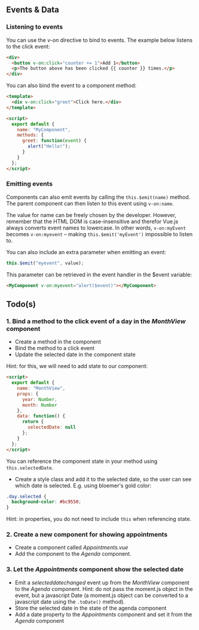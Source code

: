 ## Events & Data

### Listening to events

You can use the _v-on_ directive to bind to events. The example below listens to the click event:

```html
<div>
  <button v-on:click="counter += 1">Add 1</button>
  <p>The button above has been clicked {{ counter }} times.</p>
</div>
```

You can also bind the event to a component method:

```html
<template>
  <div v-on:click="greet">Click here.</div>
</template>

<script>
  export default {
    name: "MyComponent",
    methods: {
      greet: function(event) {
        alert("Hello!");
      }
    }
  };
</script>
```

### Emitting events

Components can also emit events by calling the `this.$emit(name)` method. The parent component can then listen to this event using `v-on:name`.

The value for name can be freely chosen by the developer. However, remember that the HTML DOM is case-insensitive and therefor Vue.js always converts event names to lowercase. In other words, `v-on:myEvent` becomes `v-on:myevent` – making `this.$emit('myEvent')` impossible to listen to.

You can also include an extra parameter when emitting an event:

```javascript
this.$emit("myevent", value);
```

This parameter can be retrieved in the event handler in the \$event variable:

```html
<MyComponent v-on:myevent="alert($event)"></MyComponent>
```

<i class="far fa-hand-point-down fa-2x"></i>

## Todo(s)

### 1. Bind a method to the click event of a day in the _MonthView_ component

- Create a method in the component
- Bind the method to a click event
- Update the selected date in the component state

Hint: for this, we will need to add state to our component:

```html
<script>
  export default {
    name: "MonthView",
    props: {
      year: Number,
      month: Number
    },
    data: function() {
      return {
        selectedDate: null
      };
    }
  };
</script>
```

You can reference the component state in your method using `this.selectedDate`.

- Create a style class and add it to the selected date, so the user can see which date is selected. E.g. using bloemer's gold color:
```css
.day.selected {
  background-color: #bc9550;
}
```

Hint: in properties, you do not need to include `this` when referencing state.

### 2. Create a new component for showing appointments

- Create a component called _Appointments.vue_
- Add the component to the _Agenda_ component.

### 3. Let the _Appointments_ component show the selected date

- Emit a _selecteddatechanged_ event up from the _MonthView_ component to the _Agenda_ component. Hint: do not pass the moment.js object in the event, but a javascript Date (a moment.js object can be converted to a javascript date using the `.toDate()` method).
- Store the selected date in the state of the agenda component
- Add a date property to the _Appointments_ component and set it from the _Agenda_ component
